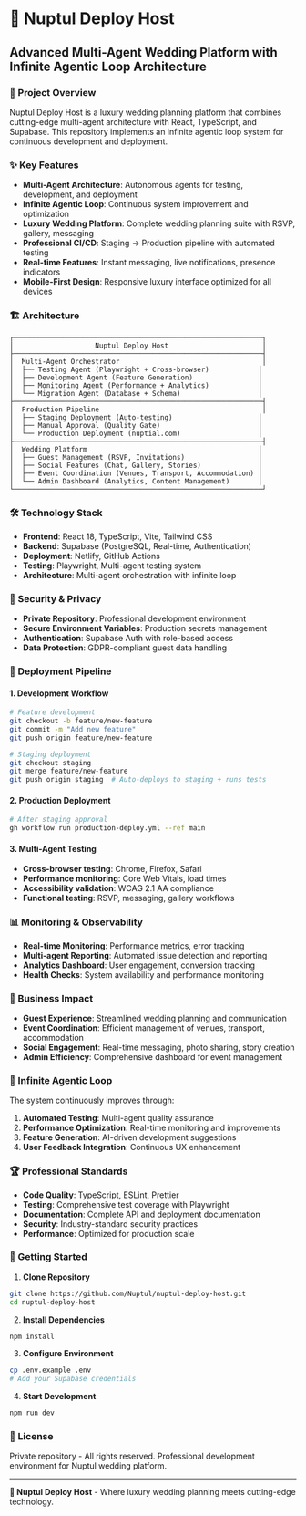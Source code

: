 # 🔮 Nuptul Deploy Host

## Advanced Multi-Agent Wedding Platform with Infinite Agentic Loop Architecture

### 🚀 Project Overview

Nuptul Deploy Host is a luxury wedding planning platform that combines cutting-edge multi-agent architecture with React, TypeScript, and Supabase. This repository implements an infinite agentic loop system for continuous development and deployment.

### ✨ Key Features

- **Multi-Agent Architecture**: Autonomous agents for testing, development, and deployment
- **Infinite Agentic Loop**: Continuous system improvement and optimization
- **Luxury Wedding Platform**: Complete wedding planning suite with RSVP, gallery, messaging
- **Professional CI/CD**: Staging → Production pipeline with automated testing
- **Real-time Features**: Instant messaging, live notifications, presence indicators
- **Mobile-First Design**: Responsive luxury interface optimized for all devices

### 🏗️ Architecture

```
┌─────────────────────────────────────────────────────────────┐
│                    Nuptul Deploy Host                       │
├─────────────────────────────────────────────────────────────┤
│  Multi-Agent Orchestrator                                   │
│  ├── Testing Agent (Playwright + Cross-browser)            │
│  ├── Development Agent (Feature Generation)                │
│  ├── Monitoring Agent (Performance + Analytics)            │
│  └── Migration Agent (Database + Schema)                   │
├─────────────────────────────────────────────────────────────┤
│  Production Pipeline                                        │
│  ├── Staging Deployment (Auto-testing)                     │
│  ├── Manual Approval (Quality Gate)                        │
│  └── Production Deployment (nuptial.com)                   │
├─────────────────────────────────────────────────────────────┤
│  Wedding Platform                                          │
│  ├── Guest Management (RSVP, Invitations)                  │
│  ├── Social Features (Chat, Gallery, Stories)              │
│  ├── Event Coordination (Venues, Transport, Accommodation) │
│  └── Admin Dashboard (Analytics, Content Management)       │
└─────────────────────────────────────────────────────────────┘
```

### 🛠️ Technology Stack

- **Frontend**: React 18, TypeScript, Vite, Tailwind CSS
- **Backend**: Supabase (PostgreSQL, Real-time, Authentication)
- **Deployment**: Netlify, GitHub Actions
- **Testing**: Playwright, Multi-agent testing system
- **Architecture**: Multi-agent orchestration with infinite loop

### 🔐 Security & Privacy

- **Private Repository**: Professional development environment
- **Secure Environment Variables**: Production secrets management
- **Authentication**: Supabase Auth with role-based access
- **Data Protection**: GDPR-compliant guest data handling

### 🚀 Deployment Pipeline

#### 1. Development Workflow
```bash
# Feature development
git checkout -b feature/new-feature
git commit -m "Add new feature"
git push origin feature/new-feature

# Staging deployment
git checkout staging
git merge feature/new-feature
git push origin staging  # Auto-deploys to staging + runs tests
```

#### 2. Production Deployment
```bash
# After staging approval
gh workflow run production-deploy.yml --ref main
```

#### 3. Multi-Agent Testing
- **Cross-browser testing**: Chrome, Firefox, Safari
- **Performance monitoring**: Core Web Vitals, load times
- **Accessibility validation**: WCAG 2.1 AA compliance
- **Functional testing**: RSVP, messaging, gallery workflows

### 📊 Monitoring & Observability

- **Real-time Monitoring**: Performance metrics, error tracking
- **Multi-agent Reporting**: Automated issue detection and reporting
- **Analytics Dashboard**: User engagement, conversion tracking
- **Health Checks**: System availability and performance monitoring

### 🎯 Business Impact

- **Guest Experience**: Streamlined wedding planning and communication
- **Event Coordination**: Efficient management of venues, transport, accommodation
- **Social Engagement**: Real-time messaging, photo sharing, story creation
- **Admin Efficiency**: Comprehensive dashboard for event management

### 🔄 Infinite Agentic Loop

The system continuously improves through:
1. **Automated Testing**: Multi-agent quality assurance
2. **Performance Optimization**: Real-time monitoring and improvements
3. **Feature Generation**: AI-driven development suggestions
4. **User Feedback Integration**: Continuous UX enhancement

### 🏆 Professional Standards

- **Code Quality**: TypeScript, ESLint, Prettier
- **Testing**: Comprehensive test coverage with Playwright
- **Documentation**: Complete API and deployment documentation
- **Security**: Industry-standard security practices
- **Performance**: Optimized for production scale

### 🌟 Getting Started

1. **Clone Repository**
```bash
git clone https://github.com/Nuptul/nuptul-deploy-host.git
cd nuptul-deploy-host
```

2. **Install Dependencies**
```bash
npm install
```

3. **Configure Environment**
```bash
cp .env.example .env
# Add your Supabase credentials
```

4. **Start Development**
```bash
npm run dev
```

### 📝 License

Private repository - All rights reserved. Professional development environment for Nuptul wedding platform.

---

**🔮 Nuptul Deploy Host** - Where luxury wedding planning meets cutting-edge technology.
